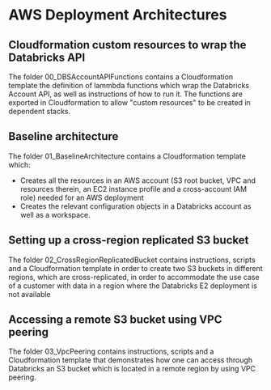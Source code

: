 # AWS Deployment Architectures

## Cloudformation custom resources to wrap the Databricks API
The folder 00_DBSAccountAPIFunctions contains a Cloudformation template the definition of lammbda functions which wrap the Databricks Account API, as well as instructions of how to run it.
The functions are exported in Cloudformation to allow "custom resources" to be created in dependent stacks.

## Baseline architecture
The folder 01_BaselineArchitecture contains a Cloudformation template which:
- Creates all the resources in an AWS account (S3 root bucket, VPC and resources therein, an EC2 instance profile and a cross-account IAM role) needed for an AWS deployment
- Creates the relevant configuration objects in a Databricks account as well as a workspace.

## Setting up a cross-region replicated S3 bucket
The folder 02_CrossRegionReplicatedBucket contains instructions, scripts and a Cloudformation template in order to create two S3 buckets in different regions, which are cross-replicated, in order to accommodate the use case of a customer with data in a region where the Databricks E2 deployment is not available

## Accessing a remote S3 bucket using VPC peering
The folder 03_VpcPeering contains instructions, scripts and a Cloudformation template that demonstrates how one can access through Databricks an S3 bucket which is located in a remote region by using VPC peering.
